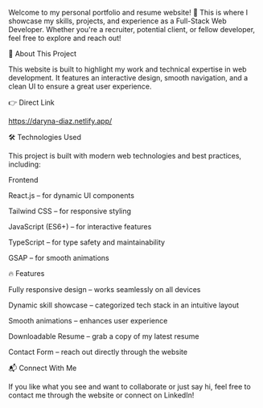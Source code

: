 Welcome to my personal portfolio and resume website! 🚀 This is where I showcase my skills, projects, and experience as a Full-Stack Web Developer. Whether you're a recruiter, potential client, or fellow developer, feel free to explore and reach out!

🌟 About This Project

This website is built to highlight my work and technical expertise in web development. It features an interactive design, smooth navigation, and a clean UI to ensure a great user experience.

👉  Direct Link

https://daryna-diaz.netlify.app/

🛠️ Technologies Used

This project is built with modern web technologies and best practices, including:

Frontend

React.js – for dynamic UI components

Tailwind CSS – for responsive styling

JavaScript (ES6+) – for interactive features

TypeScript – for type safety and maintainability

GSAP – for smooth animations

🔥 Features

Fully responsive design – works seamlessly on all devices

Dynamic skill showcase – categorized tech stack in an intuitive layout

Smooth animations – enhances user experience

Downloadable Resume – grab a copy of my latest resume

Contact Form – reach out directly through the website


📬 Connect With Me

If you like what you see and want to collaborate or just say hi, feel free to contact me through the website or connect on LinkedIn!